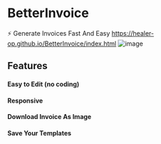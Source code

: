# BetterInvoice
⚡ Generate Invoices Fast And Easy
https://healer-op.github.io/BetterInvoice/index.html
![image](https://user-images.githubusercontent.com/65026164/147765438-67591eaa-d698-4369-a2d2-54eaca158454.png)

## Features
#### Easy to Edit (no coding)
#### Responsive
#### Download Invoice As Image
#### Save Your Templates

